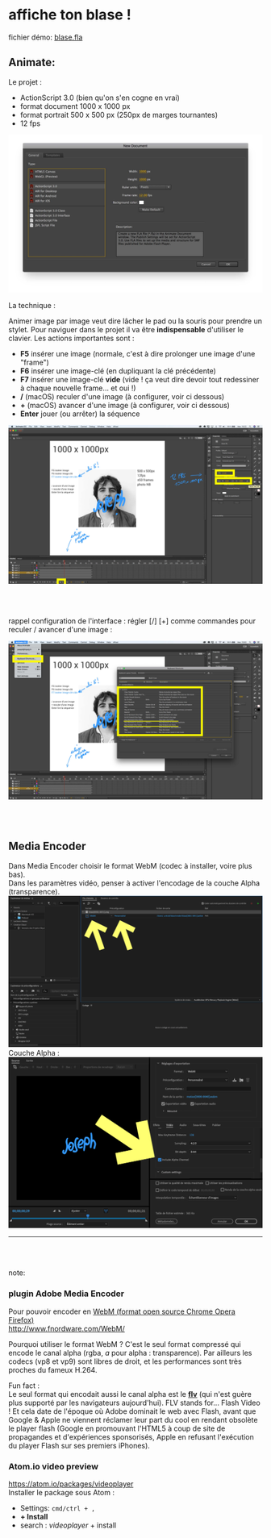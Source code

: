 # affiche ton blase !

fichier démo:
[blase.fla](https://github.com/jniac/education/blob/master/motion/animate/superportrait/blase/blase.fla?raw=true)

## Animate:

Le projet :
- ActionScript 3.0 (bien qu'on s'en cogne en vrai)
- format document 1000 x 1000 px
- format portrait 500 x 500 px (250px de marges tournantes)
- 12 fps


![](./animate-instructions-0.jpg)

La technique :  

Animer image par image veut dire lâcher le pad ou la souris pour prendre un stylet. Pour naviguer dans le projet il va être **indispensable** d'utiliser le clavier. Les actions importantes sont :
- **F5** insérer une image (normale, c'est à dire prolonger une image d'une "frame")
- **F6** insérer une image-clé (en dupliquant la clé précédente)
- **F7** insérer une image-clé **vide** (vide ! ça veut dire devoir tout redessiner à chaque nouvelle frame... et oui !)
- **/** (macOS) reculer d'une image (à configurer, voir ci dessous)
- **+** (macOS) avancer d'une image (à configurer, voir ci dessous)
- **Enter** jouer (ou arrêter) la séquence


![](./animate-instructions-1.jpg)

<br><br>

rappel configuration de l'interface :
régler [/] [+] comme commandes pour reculer / avancer d'une image :

![](./animate-instructions-2.jpg)

<br><br>

## Media Encoder

Dans Media Encoder choisir le format WebM (codec à installer, voire plus bas).  
Dans les paramètres vidéo, penser à activer l'encodage de la couche Alpha (transparence).  
![](./MediaEncoder-WebM.png)
Couche Alpha :
![](./MediaEncoder-WebM-Include-Alpha-Channel.png)

---

<br><br>

note:
### plugin Adobe Media Encoder
Pour pouvoir encoder en [WebM (format open source Chrome Opera Firefox)](https://fr.wikipedia.org/wiki/WebM)  
http://www.fnordware.com/WebM/    

Pourquoi utiliser le format WebM ? C'est le seul format compressé qui encode le canal alpha (rgba, *a* pour alpha : transparence). Par ailleurs les codecs (vp8 et vp9) sont libres de droit, et les performances sont très proches du fameux H.264.

Fun fact :  
Le seul format qui encodait aussi le canal alpha est le **[flv](https://fr.wikipedia.org/wiki/Flash_Video)** (qui n'est guère plus supporté par les navigateurs aujourd'hui). FLV stands for... Flash Video ! Et cela date de l'époque où Adobe dominait le web avec Flash, avant que Google & Apple ne viennent réclamer leur part du cool en rendant obsolète le player flash (Google en promouvant l'HTML5 à coup de site de propagandes et d'expériences sponsorisés, Apple en refusant l'exécution du player Flash sur ses premiers iPhones).



### Atom.io video preview
https://atom.io/packages/videoplayer  
Installer le package sous Atom :
- Settings: `cmd/ctrl + ,`
- **+ Install**
- search : _videoplayer_ + install
